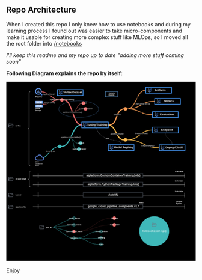 ## Repo Architecture

When I created this repo I only knew how to use notebooks and during my learning process I found out was easier to take micro-components and make it usable for creating more complex stuff like MLOps, so I moved all the root folder into [/notebooks](https://github.com/jchavezar/vertex-ai-samples/tree/main/notebooks)

*I'll keep this readme and my repo up to date "adding more stuff coming soon"*

**Following Diagram explains the repo by itself:**

![](images/architecture2.0.png)


Enjoy